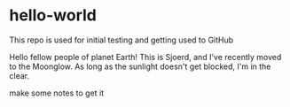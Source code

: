 # hello-world
This repo is used for initial testing and getting used to GitHub

Hello fellow people of planet Earth!
This is Sjoerd, and I've recently moved to the Moonglow. 
As long as the sunlight doesn't get blocked, I'm in the clear.


make some notes to get it 
